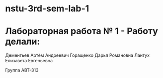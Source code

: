 # nstu-3rd-sem-lab-1

# Лабораторная работа № 1 - Работу делали:

Дементьев Артём Андреевич
Горащенко Дарья Романовна
Лантух Елизавета Евгеньевна

Группа АВТ-313


